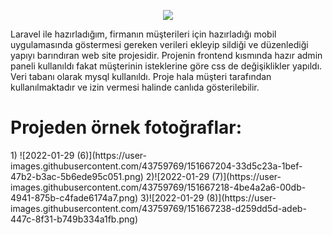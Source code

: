 <p align="center"><img src="https://laravel.com/assets/img/components/logo-laravel.svg"></p>

Laravel ile hazırladığım, firmanın müşterileri için hazırladığı mobil uygulamasında göstermesi gereken verileri ekleyip sildiği ve düzenlediği yapıyı barındıran web site projesidir. Projenin frontend kısmında hazır admin paneli kullanıldı fakat müşterinin isteklerine göre css de değişiklikler yapıldı. Veri tabanı olarak mysql kullanıldı. Proje hala müşteri tarafından kullanılmaktadır ve izin vermesi halinde canlıda gösterilebilir.

<h1>Projeden örnek fotoğraflar:</h1>
1)
![2022-01-29 (6)](https://user-images.githubusercontent.com/43759769/151667204-33d5c23a-1bef-47b2-b3ac-5b6ede95c051.png)
2)![2022-01-29 (7)](https://user-images.githubusercontent.com/43759769/151667218-4be4a2a6-00db-4941-875b-c4fade6174a7.png)
3)![2022-01-29 (8)](https://user-images.githubusercontent.com/43759769/151667238-d259dd5d-adeb-447c-8f31-b749b334a1fb.png)
